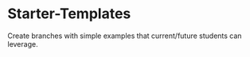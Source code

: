 # Starter-Templates
Create branches with simple examples that current/future students can leverage.
